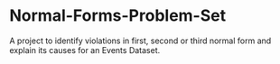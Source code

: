# Normal-Forms-Problem-Set
A project to identify violations in first, second or third normal form and explain its causes for an Events Dataset.
